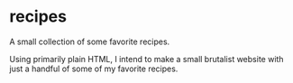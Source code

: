 # recipes

A small collection of some favorite recipes.

Using primarily plain HTML, I intend to make a small brutalist website with just a handful of some of my favorite recipes.